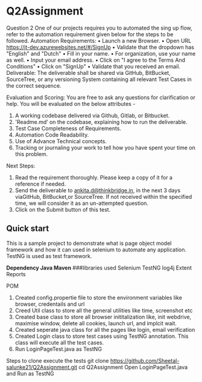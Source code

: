 # Q2Assignment
Question 2 One of our projects requires you to automated the sing up flow, refer to the automation requirement given below for the steps to be followed. 
Automation Requirements: 
  • Launch a new Browser. 
  • Open URL https://jt-dev.azurewebsites.net/#/SignUp 
  • Validate that the dropdown has "English" and "Dutch" 
  • Fill in your name. 
  • For organization, use your name as well. 
  • Input your email address. 
  • Click on "I agree to the Terms And Conditions" 
  • Click on "SignUp" 
  • Validate that you received an email. Deliverable: The deliverable shall be shared via GitHub, BitBucket, SourceTree, or any versioning System containing all relevant Test Cases in the correct sequence. 
  
 Evaluation and Scoring: You are free to ask any questions for clarification or help. 
 You will be evaluated on the below attributes - 
  1. A working codebase delivered via Github, Gitlab, or Bitbucket. 
  2. 'Readme.md’ on the codebase, explaining how to run the deliverable. 
  3. Test Case Completeness of Requirements. 
  4. Automation Code Readability. 
  5. Use of Advance Technical concepts. 
  6. Tracking or journaling your work to tell how you have spent your time on this problem. 

Next Steps: 
  1. Read the requirement thoroughly. Please keep a copy of it for a reference if needed.
  2. Send the deliverable to ankita.d@thinkbridge.in, in the next 3 days viaGitHub, BitBucket,or SourceTree. If not received within the specified time, we will consider it as an un-attempted question.
  3. Click on the Submit button of this test.

## Quick start

This is a sample project to demonstrate what is page object model framework and how it can used in selenium to automate any application. TestNG is used as test framework.

**Dependency Java Maven**
###libraries used Selenium TestNG log4j Extent Reports

POM
1. Created config.propertie file to store the environment variables like browser, credentails and url
2. Creed Util class to store all the general utilities like time, screenshot etc
3. Created base class to store all browser inititalization like, init webdrive, maximise window, delete all cookies, launch url, and implcit wait.
4. Created seperate java class for all the pages like login, email verification
5. Created Login class to store test cases using TestNG annotation. This class will execute all the test cases.
6. Run LoginPageTest.java as TestNG

Steps to clone execute the tests
git clone https://github.com/Sheetal-salunke21/Q2Assignment.git
cd Q2Assignment
Open LoginPageTest.java and Run as TestNG

